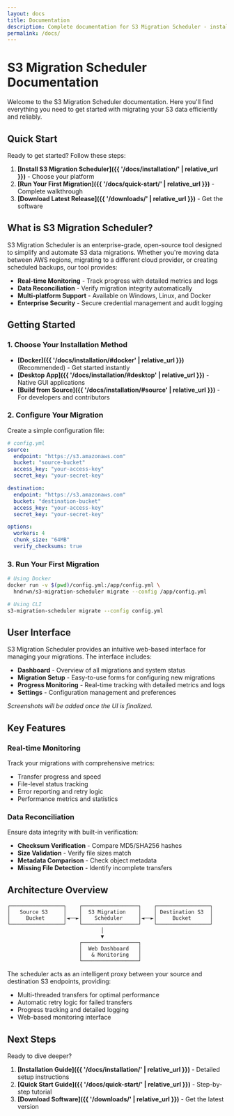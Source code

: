 ```yaml
---
layout: docs
title: Documentation
description: Complete documentation for S3 Migration Scheduler - installation, configuration, and usage guides.
permalink: /docs/
---
```


# S3 Migration Scheduler Documentation

Welcome to the S3 Migration Scheduler documentation. Here you'll find everything you need to get started with migrating your S3 data efficiently and reliably.

## Quick Start

Ready to get started? Follow these steps:

1. **[Install S3 Migration Scheduler]({{ '/docs/installation/' | relative_url }})** - Choose your platform
2. **[Run Your First Migration]({{ '/docs/quick-start/' | relative_url }})** - Complete walkthrough
3. **[Download Latest Release]({{ '/downloads/' | relative_url }})** - Get the software

## What is S3 Migration Scheduler?

S3 Migration Scheduler is an enterprise-grade, open-source tool designed to simplify and automate S3 data migrations. Whether you're moving data between AWS regions, migrating to a different cloud provider, or creating scheduled backups, our tool provides:

- **Real-time Monitoring** - Track progress with detailed metrics and logs
- **Data Reconciliation** - Verify migration integrity automatically
- **Multi-platform Support** - Available on Windows, Linux, and Docker
- **Enterprise Security** - Secure credential management and audit logging

## Getting Started

### 1. Choose Your Installation Method

- **[Docker]({{ '/docs/installation/#docker' | relative_url }})** (Recommended) - Get started instantly
- **[Desktop App]({{ '/docs/installation/#desktop' | relative_url }})** - Native GUI applications
- **[Build from Source]({{ '/docs/installation/#source' | relative_url }})** - For developers and contributors

### 2. Configure Your Migration

Create a simple configuration file:
```yaml
# config.yml
source:
  endpoint: "https://s3.amazonaws.com"
  bucket: "source-bucket"
  access_key: "your-access-key"
  secret_key: "your-secret-key"

destination:
  endpoint: "https://s3.amazonaws.com"
  bucket: "destination-bucket"
  access_key: "your-access-key"
  secret_key: "your-secret-key"

options:
  workers: 4
  chunk_size: "64MB"
  verify_checksums: true
```

### 3. Run Your First Migration

```bash
# Using Docker
docker run -v $(pwd)/config.yml:/app/config.yml \
  hndrwn/s3-migration-scheduler migrate --config /app/config.yml

# Using CLI
s3-migration-scheduler migrate --config config.yml
```

## User Interface

S3 Migration Scheduler provides an intuitive web-based interface for managing your migrations. The interface includes:

- **Dashboard** - Overview of all migrations and system status
- **Migration Setup** - Easy-to-use forms for configuring new migrations  
- **Progress Monitoring** - Real-time tracking with detailed metrics and logs
- **Settings** - Configuration management and preferences

*Screenshots will be added once the UI is finalized.*

## Key Features

### Real-time Monitoring
Track your migrations with comprehensive metrics:
- Transfer progress and speed
- File-level status tracking
- Error reporting and retry logic
- Performance metrics and statistics

### Data Reconciliation
Ensure data integrity with built-in verification:
- **Checksum Verification** - Compare MD5/SHA256 hashes
- **Size Validation** - Verify file sizes match
- **Metadata Comparison** - Check object metadata
- **Missing File Detection** - Identify incomplete transfers

## Architecture Overview

```
┌─────────────────┐    ┌──────────────────┐    ┌─────────────────┐
│   Source S3     │    │  S3 Migration    │    │ Destination S3  │
│     Bucket      │◄──►│    Scheduler     │◄──►│     Bucket      │
└─────────────────┘    └──────────────────┘    └─────────────────┘
                              │
                              ▼
                       ┌──────────────────┐
                       │  Web Dashboard   │
                       │   & Monitoring   │
                       └──────────────────┘
```

The scheduler acts as an intelligent proxy between your source and destination S3 endpoints, providing:
- Multi-threaded transfers for optimal performance
- Automatic retry logic for failed transfers
- Progress tracking and detailed logging
- Web-based monitoring interface

## Next Steps

Ready to dive deeper?

1. **[Installation Guide]({{ '/docs/installation/' | relative_url }})** - Detailed setup instructions
2. **[Quick Start Guide]({{ '/docs/quick-start/' | relative_url }})** - Step-by-step tutorial
3. **[Download Software]({{ '/downloads/' | relative_url }})** - Get the latest version